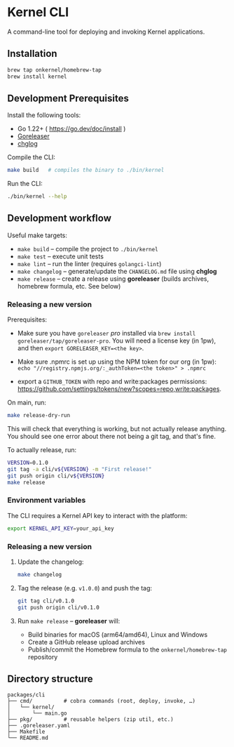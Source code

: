 # Kernel CLI

A command-line tool for deploying and invoking Kernel applications.

## Installation

```bash
brew tap onkernel/homebrew-tap
brew install kernel
```

## Development Prerequisites

Install the following tools:

- Go 1.22+ ( https://go.dev/doc/install )
- [Goreleaser](https://goreleaser.com/install/)
- [chglog](https://github.com/goreleaser/chglog)

Compile the CLI:

```bash
make build   # compiles the binary to ./bin/kernel
```

Run the CLI:

```bash
./bin/kernel --help
```

## Development workflow

Useful make targets:

- `make build` – compile the project to `./bin/kernel`
- `make test` – execute unit tests
- `make lint` – run the linter (requires `golangci-lint`)
- `make changelog` – generate/update the `CHANGELOG.md` file using **chglog**
- `make release` – create a release using **goreleaser** (builds archives, homebrew formula, etc. See below)

### Releasing a new version

Prerequisites:

- Make sure you have `goreleaser` _pro_ installed via `brew install goreleaser/tap/goreleaser-pro`. You will need a license key (in 1pw), and then `export GORELEASER_KEY=<the key>`.

- Make sure .npmrc is set up using the NPM token for our org (in 1pw): `echo "//registry.npmjs.org/:_authToken=<the token>" > .npmrc`

- export a `GITHUB_TOKEN` with repo and write:packages permissions: https://github.com/settings/tokens/new?scopes=repo,write:packages.

On main, run:

```bash
make release-dry-run
```

This will check that everything is working, but not actually release anything.
You should see one error about there not being a git tag, and that's fine.

To actually release, run:

```bash
VERSION=0.1.0
git tag -a cli/v${VERSION} -m "First release!"
git push origin cli/v${VERSION}
make release
```

### Environment variables

The CLI requires a Kernel API key to interact with the platform:

```bash
export KERNEL_API_KEY=your_api_key
```

### Releasing a new version

1. Update the changelog:

   ```bash
   make changelog
   ```

2. Tag the release (e.g. `v1.0.0`) and push the tag:

   ```bash
   git tag cli/v0.1.0
   git push origin cli/v0.1.0
   ```

3. Run `make release` – **goreleaser** will:

   - Build binaries for macOS (arm64/amd64), Linux and Windows
   - Create a GitHub release upload archives
   - Publish/commit the Homebrew formula to the `onkernel/homebrew-tap` repository

## Directory structure

```
packages/cli
├── cmd/          # cobra commands (root, deploy, invoke, …)
│   └── kernel/
│       └── main.go
├── pkg/          # reusable helpers (zip util, etc.)
├── .goreleaser.yaml
├── Makefile
└── README.md
```
